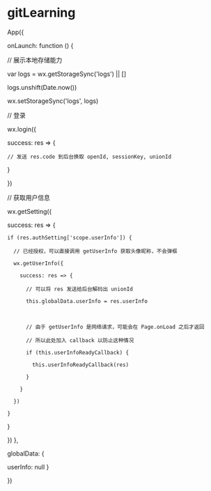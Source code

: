 # gitLearning
App({

onLaunch: function () {

// 展示本地存储能力

var logs = wx.getStorageSync('logs') || []

logs.unshift(Date.now())

wx.setStorageSync('logs', logs)



// 登录

wx.login({

  success: res => {

    // 发送 res.code 到后台换取 openId, sessionKey, unionId

  }

})

// 获取用户信息

wx.getSetting({

  success: res => {

    if (res.authSetting['scope.userInfo']) {

      // 已经授权，可以直接调用 getUserInfo 获取头像昵称，不会弹框

      wx.getUserInfo({

        success: res => {

          // 可以将 res 发送给后台解码出 unionId

          this.globalData.userInfo = res.userInfo



          // 由于 getUserInfo 是网络请求，可能会在 Page.onLoad 之后才返回

          // 所以此处加入 callback 以防止这种情况

          if (this.userInfoReadyCallback) {

            this.userInfoReadyCallback(res)

          }

        }

      })

    }

  }

})
},

globalData: {

userInfo: null
}

})
